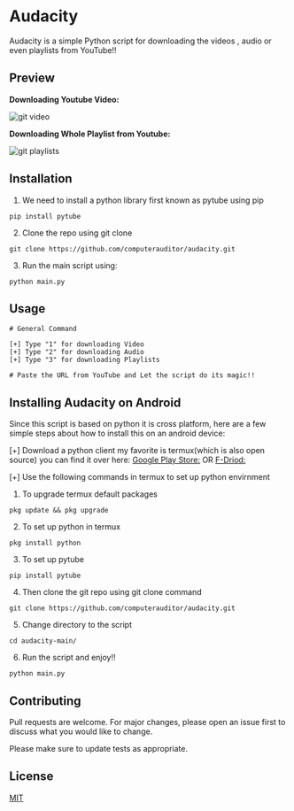 # Audacity

Audacity is a simple Python script for downloading the videos , audio or even playlists from YouTube!!

## Preview

**Downloading Youtube Video:**

![git video](https://user-images.githubusercontent.com/117805200/213721558-4d1f017d-355d-48a3-a2b0-3ed17a4f9711.png)

**Downloading Whole Playlist from Youtube:**

![git playlists](https://user-images.githubusercontent.com/117805200/213721886-81c71f51-812d-4544-a0bc-7e015aea1bb8.png)

## Installation

1. We need to install a python library first known as pytube using pip

```pip
pip install pytube
```
2. Clone the repo using git clone
```
git clone https://github.com/computerauditor/audacity.git
```
3. Run the main script using:
```
python main.py
```
## Usage

```
# General Command

[+] Type "1" for downloading Video
[+] Type "2" for downloading Audio
[+] Type "3" for downloading Playlists

# Paste the URL from YouTube and Let the script do its magic!!

```

## Installing Audacity on Android

Since this script is based on python it is cross platform, here are a few simple steps about how to install this on an android device:

[+] Download a python client my favorite is termux(which is also open source) you can find it over here:
[Google Play Store:](https://play.google.com/store/apps/details?id=com.termux&hl=en_IN&gl=US)
OR
[F-Driod:](https://f-droid.org/en/packages/com.termux/)

[+] Use the following commands in termux to set up python envirnment

1. To upgrade termux default packages 
```
pkg update && pkg upgrade
```
2. To set up python in termux
```
pkg install python
```
3. To set up pytube 
```
pip install pytube
```
4. Then clone the git repo using git clone command
```
git clone https://github.com/computerauditor/audacity.git
```
5. Change directory to the script
```
cd audacity-main/
```
6. Run the script and enjoy!!
```
python main.py
```

## Contributing

Pull requests are welcome. For major changes, please open an issue first
to discuss what you would like to change.

Please make sure to update tests as appropriate.

## License

[MIT](https://github.com/computerauditor/Audacity/blob/main/LICENSE.md)

